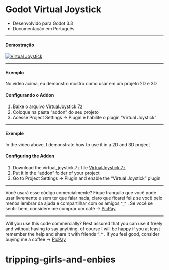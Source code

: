 # **Godot Virtual Joystick**

- Desenvolvido para Godot 3.3
- Documentação em Português

------------

#### Demostração
[![Virtual Joystick](https://github.com/mcunha-br/Godot_VirtualJoystick/raw/main/capa_virtual_joystick.png "Virtual Joystick")](https://www.youtube.com/watch?v=T56kGj-w5cM "Virtual Joystick")

------------

#### Exemplo
No vídeo acima, eu demonstro mostro como usar em um projeto 2D e 3D

#### Configurando o Addon
1. Baixe o arquivo [VirtualJoystick.7z](https://github.com/mcunha-br/Godot_VirtualJoystick/blob/main/VirtualJoystick.7z)
2. Coloque na pasta “addon” do seu projeto
3. Acesse Project Settings -> Plugin e habilite o plugin “Virtual Joystick”


------------

#### Exemple
In the video above, I demonstrate how to use it in a 2D and 3D project

#### Configuring the Addon
1. Download the virtual_joystick.7z file [VirtualJoystick.7z](https://github.com/mcunha-br/Godot_VirtualJoystick/blob/main/VirtualJoystick.7z)
2. Put it in the “addon” folder of your project
3. Go to Project Settings -> Plugin and enable the “Virtual Joystick” plugin 

--------------------------------

Você usará esse código comercialmente? Fique tranquilo que você pode usar livremente e sem ter que falar nada, claro que ficarei feliz se você pelo menos lembrar da ajuda e compartilhar com os amigos ^_^ . Se você se sentir bem, considere me comprar um café -> [PicPay](https://drive.google.com/file/d/1gdOPqMZDVS8T_i8JToAUN2eQcC-Tn8qq/view?usp=sharing "PicPay")

---------------------------------

Will you use this code commercially? Rest assured that you can use it freely and without having to say anything, of course I will be happy if you at least remember the help and share it with friends ^_^ . If you feel good, consider buying me a coffee -> [PicPay](https://drive.google.com/file/d/1gdOPqMZDVS8T_i8JToAUN2eQcC-Tn8qq/view?usp=sharing "PicPay") 
# tripping-girls-and-enbies
